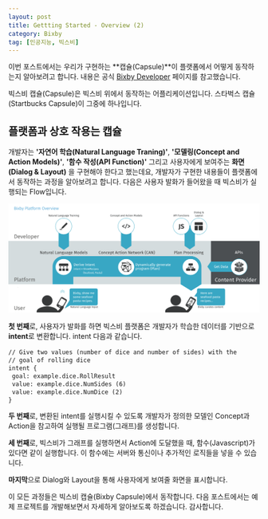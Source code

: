 ```yaml
---
layout: post
title: Gettting Started - Overview (2)
category: Bixby
tag: [인공지능, 빅스비]
---
```


이번 포스트에서는 우리가 구현하는 **캡슐(Capsule)**이 플랫폼에서 어떻게 동작하는지 알아보려고 합니다. 내용은 공식 [Bixby Developer](https://bixbydevelopers.com/dev/docs/get-started/overview) 페이지를 참고했습니다.

<div class="message">
빅스비 캡슐(Capsule)은 빅스비 위에서 동작하는 어플리케이션입니다. 스타벅스 캡슐(Startbucks Capsule)이 그중에 하나입니다.
</div>

## 플랫폼과 상호 작용는 캡슐

개발자는 **'자연어 학습(Natural Language Traning)'**, **'모델링(Concept and Action Models)'**, **'함수 작성(API Function)'** 그리고 사용자에게 보여주는 **화면(Dialog & Layout)** 을 구현해야 한다고 했는데요, 개발자가 구현한 내용들이 플랫폼에서 동작하는 과정을 알아보려고 합니다. 다음은 사용자 발화가 들어왔을 때 빅스비가 실행되는 Flow입니다.

![image](/assets/2018-12-16-overview-2/flow-18218708982895970544.png)

**첫 번째**로, 사용자가 발화를 하면 빅스비 플랫폼은 개발자가 학습한 데이터를 기반으로 **intent**로 변환합니다. intent 다음과 같습니다.
```
// Give two values (number of dice and number of sides) with the
// goal of rolling dice
intent {
 goal: example.dice.RollResult
 value: example.dice.NumSides (6)
 value: example.dice.NumDice (2)
}
```

**두 번째**로, 변환된 intent를 실행시킬 수 있도록 개발자가 정의한 모델인 Concept과 Action을 참고하여 실행될 프로그램(그래프)를 생성합니다.
<!-- ![image](/assets/2018-12-16-overview/1st-execution-graph-11771877356118750247.png) -->

**세 번째**로, 빅스비가 그래프를 실행하면서 Action에 도달했을 때, 함수(Javascript)가 있다면 같이 실행합니다. 이 함수에는 서버와 통신이나 추가적인 로직들을 넣을 수 있습니다.

**마지막**으로 Dialog와 Layout을 통해 사용자에게 보여줄 화면을 표시합니다.
<!-- ![image](/assets/2018-12-16-overview/layout-result-16107432446437221263.png) -->

이 모든 과정들은 빅스비 캡슐(Bixby Capsule)에서 동작합니다. 다음 포스트에서는 예제 프로젝트를 개발해보면서 자세하게 알아보도록 하겠습니다. 감사합니다.